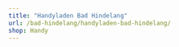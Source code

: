 ```yaml
---
title: "Handyladen Bad Hindelang"
url: /bad-hindelang/handyladen-bad-hindelang/
shop: Handy
---
```

